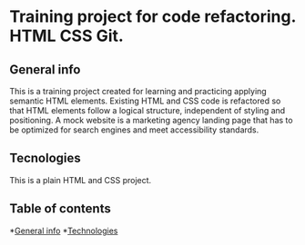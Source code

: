 # Training project for code refactoring. HTML CSS Git.

## General info
This is a training project created for learning and practicing applying semantic HTML elements. Existing HTML and CSS code is refactored so that HTML elements follow a logical structure, independent of styling and positioning. A mock website is a marketing agency landing page that has to be optimized for search engines and meet accessibility standards. 


## Tecnologies
This is a plain HTML and CSS project.


## Table of contents
*[General info](#general-info)
*[Technologies](#technologies)

